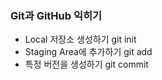 ### Git과 GitHub 익히기
* Local 저장소 생성하기 git init
* Staging Area에 추가하기 git add
* 특정 버전을 생성하기 git commit
